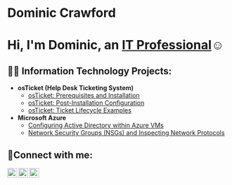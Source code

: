 # Dominic Crawford
<h1>Hi, I'm Dominic, an <a href="www.linkedin.com/in/dominic-crawford-80045521a">IT Professional</a>☺</h1>

<h2>👨‍💻 Information Technology Projects:</h2>

- <b>osTicket (Help Desk Ticketing System)</b>
  - [osTicket: Prerequisites and Installation](https://github.com/Devon4343/osticket-prereqs)
  - [osTicket: Post-Installation Configuration](https://github.com/Devon4343/post-install-config)
  - [osTicket: Ticket Lifecycle Examples](https://github.com/Devon4343/ticket-lifecycle.git)
- <b>Microsoft Azure</b>
  - [Configuring Active Directory within Azure VMs](https://github.com/Devon4343/configure-ad.git)
  - [Network Security Groups (NSGs) and Inspecting Network Protocols](https://github.com/Devon4343/azure-network-protocols.git)

<h2>🤳Connect with me:</h2>

[<img align="left" alt="Josh | Twitter" width="22px" src="https://cdn.jsdelivr.net/npm/simple-icons@v3/icons/twitter.svg" />][twitter]
[<img align="left" alt="Josh | LinkedIn" width="22px" src="https://cdn.jsdelivr.net/npm/simple-icons@v3/icons/linkedin.svg" />][linkedin]
[<img align="left" alt="Josh | Instagram" width="22px" src="https://cdn.jsdelivr.net/npm/simple-icons@v3/icons/instagram.svg" />][instagram]

[twitter]: https://twitter.com/Dominic
[instagram]: https://www.instagram.com/Dominic
[linkedin]: https://linkedin.com/in/Dominic
